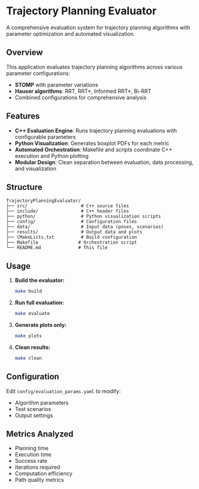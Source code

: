 # Trajectory Planning Evaluator

A comprehensive evaluation system for trajectory planning algorithms with parameter optimization and automated visualization.

## Overview

This application evaluates trajectory planning algorithms across various parameter configurations:
- **STOMP** with parameter variations
- **Hauser algorithms**: RRT, RRT*, Informed RRT*, Bi-RRT
- Combined configurations for comprehensive analysis

## Features

- **C++ Evaluation Engine**: Runs trajectory planning evaluations with configurable parameters
- **Python Visualization**: Generates boxplot PDFs for each metric
- **Automated Orchestration**: Makefile and scripts coordinate C++ execution and Python plotting
- **Modular Design**: Clean separation between evaluation, data processing, and visualization

## Structure

```
TrajectoryPlanningEvaluator/
├── src/                    # C++ source files
├── include/                # C++ header files
├── python/                 # Python visualization scripts
├── config/                 # Configuration files
├── data/                   # Input data (poses, scenarios)
├── results/                # Output data and plots
├── CMakeLists.txt          # Build configuration
├── Makefile               # Orchestration script
└── README.md              # This file
```

## Usage

1. **Build the evaluator:**
   ```bash
   make build
   ```

2. **Run full evaluation:**
   ```bash
   make evaluate
   ```

3. **Generate plots only:**
   ```bash
   make plots
   ```

4. **Clean results:**
   ```bash
   make clean
   ```

## Configuration

Edit `config/evaluation_params.yaml` to modify:
- Algorithm parameters
- Test scenarios
- Output settings

## Metrics Analyzed

- Planning time
- Execution time
- Success rate
- Iterations required
- Computation efficiency
- Path quality metrics
